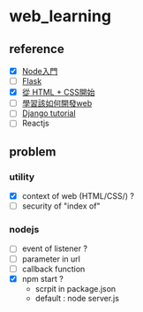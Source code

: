 # web_learning
## reference
- [x] [Node入門](https://www.nodebeginner.org/index-zh-tw.html)
- [ ] [Flask](http://flask.pocoo.org/docs/1.0/tutorial/)
- [x] [從 HTML + CSS開始](http://www.thewebpractice.com/w3c/Style/Examples/011/firstcss-tr.html)
- [ ] [學習該如何開發web](https://developer.mozilla.org/zh-TW/docs/Learn)
- [ ] [Django tutorial](https://docs.djangoproject.com/en/2.2/intro/tutorial01/)
- [ ] Reactjs
## problem
### utility
* [x] context of web (HTML/CSS/) ?
* [ ] security of "index of"

### nodejs
* [ ] event of listener ?
* [ ] parameter in url
* [ ] callback function 
* [x] npm start ?
    * scrpit in package.json
    * default : node server.js